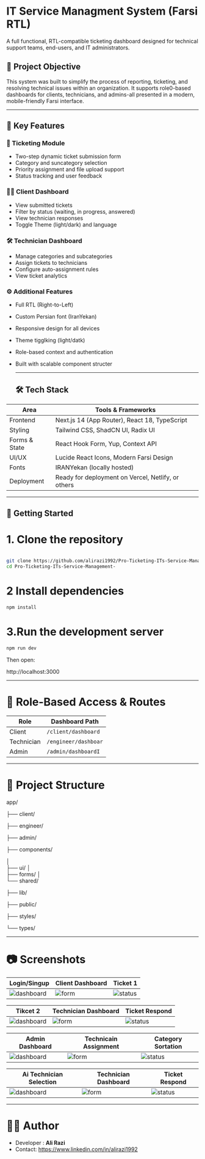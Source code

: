 # IT Service Managment System (Farsi RTL) 

A full functional, RTL-compatible ticketing dashboard designed for technical support teams, end-users, and IT administrators. 

## 🎯 Project Objective


This system was built to simplify the process of reporting, ticketing, and resolving technical issues within an organization. It supports role0-based dashboards for clients, technicians, and admins-all presented in a modern, mobile-friendly Farsi interface. 

----

## 🧩 Key Features

### 🎫 Ticketing Module 

- Two-step dynamic ticket submission form
- Category and  suncategory selection
- Priority assignment and file upload support
- Status tracking and user feedback

### 👨‍💻 Client Dashboard

- View submitted tickets
- Filter by status (waiting, in progress, answered)
- View technician responses
- Toggle Theme (light/dark) and language


### 🛠️ Technician Dashboard

- Manage categories and subcategories
- Assign tickets to technicians
- Configure auto-assignment rules
- View ticket analytics

### ⚙️ Additional Features 

- Full RTL (Right-to-Left)
- Custom Persian font (IranYekan)
- Responsive design for all devices
- Theme tigglking (light/datk)
- Role-based context and authentication
- Built with scalable component structer

  ---

  ## 🛠️ Tech Stack

| Area           | Tools & Frameworks                                   |
|----------------|------------------------------------------------------|
| Frontend       | Next.js 14 (App Router), React 18, TypeScript        |
| Styling        | Tailwind CSS, ShadCN UI, Radix UI                    |
| Forms & State  | React Hook Form, Yup, Context API                    |
| UI/UX          | Lucide React Icons, Modern Farsi Design              |
| Fonts          | IRANYekan (locally hosted)                           |
| Deployment     | Ready for deployment on Vercel, Netlify, or others  |

  

---

## 🚀 Getting Started

# 1. Clone the repository

```bash

git clone https://github.com/alirazi1992/Pro-Ticketing-ITs-Service-Management-.git
cd Pro-Ticketing-ITs-Service-Management-
```

# 2 Install dependencies

```bash
npm install 
```

# 3.Run the development server 

```bash
npm run dev

```
Then open:

http://localhost:3000

----

# 🔐 Role-Based Access & Routes

| Role           | Dashboard Path       |
|----------------|----------------------|
| Client         | `/client/dashboard`  |
| Technician     | `/engineer/dashboar` |
| Admin          | `/admin/dashboardI`  |


----

# 📁 Project Structure

app/

├── client/

├── engineer/

├── admin/

├── components/

│  
    ├── ui/
│   
    ├── forms/
│  
    └── shared/

├── lib/

├── public/

├── styles/

└── types/

----

# 📷 Screenshots

| Login/Singup | Client Dashboard| Ticket 1 |
|------------------|------------------|----------------|
| ![dashboard](./public/1.png) | ![form](./public/2.png) | ![status](./public/3.png) |



| Tikcet 2  |  Technician Dashboard | Ticket Respond |
|------------------|------------------|----------------|
| ![dashboard](./public/4.png) | ![form](./public/5.png) | ![status](./public/6.png) |


| Admin Dashboard | Technicain Assignment| Category Sortation |
|------------------|------------------|----------------|
| ![dashboard](./public/1.png) | ![form](./public/2.png) | ![status](./public/3.png) |



| Ai Technician Selection  |  Technician Dashboard | Ticket Respond |
|------------------|------------------|----------------|
| ![dashboard](./public/4.png) | ![form](./public/5.png) | ![status](./public/6.png) |








----

# 👨‍💻 Author

-  Developer : **Ali Razi**
-  Contact: https://www.linkedin.com/in/alirazi1992


